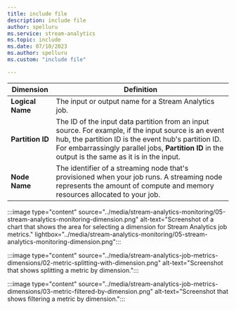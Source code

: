 ```yaml
---
title: include file
description: include file
author: spelluru
ms.service: stream-analytics
ms.topic: include
ms.date: 07/10/2023
ms.author: spelluru
ms.custom: "include file"

---
```




| Dimension                 | Definition                               | 
| ---------------------- | ---------------------------------------- | 
| **Logical Name**       | The input or output name for a Stream Analytics job. |
| **Partition ID**     | The ID of the input data partition from an input source. For example, if the input source is an event hub, the partition ID is the event hub's partition ID. For embarrassingly parallel jobs, **Partition ID** in the output is the same as it is in the input. |
| **Node Name**        | The identifier of a streaming node that's provisioned when your job runs. A streaming node represents the amount of compute and memory resources allocated to your job. |

:::image type="content" source="../media/stream-analytics-monitoring/05-stream-analytics-monitoring-dimension.png" alt-text="Screenshot of a chart that shows the area for selecting a dimension for Stream Analytics job metrics." lightbox="../media/stream-analytics-monitoring/05-stream-analytics-monitoring-dimension.png":::

:::image type="content" source="../media/stream-analytics-job-metrics-dimensions/02-metric-splitting-with-dimension.png" alt-text="Screenshot that shows splitting a metric by dimension.":::

:::image type="content" source="../media/stream-analytics-job-metrics-dimensions/03-metric-filtered-by-dimension.png" alt-text="Screenshot that shows filtering a metric by dimension.":::